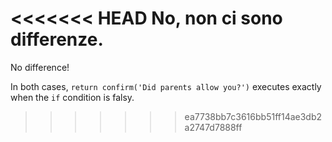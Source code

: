 <<<<<<< HEAD
No, non ci sono differenze.
=======
No difference!

In both cases, `return confirm('Did parents allow you?')` executes exactly when the `if` condition is falsy.
>>>>>>> ea7738bb7c3616bb51ff14ae3db2a2747d7888ff
